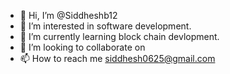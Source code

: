 - 👋 Hi, I’m @Siddheshb12
- 👀 I’m interested in software development.
- 🌱 I’m currently learning block chain devlopment.
- 💞️ I’m looking to collaborate on
- 📫 How to reach me siddhesh0625@gmail.com

<!---
Siddheshb12/Siddheshb12 is a ✨ special ✨ repository because its `README.md` (this file) appears on your GitHub profile.
You can click the Preview link to take a look at your changes.
--->
